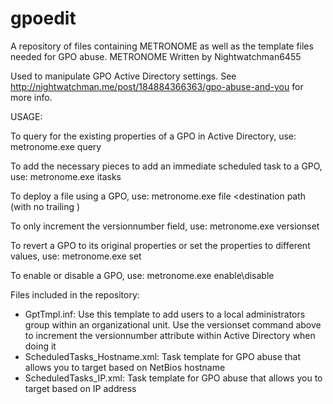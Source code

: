 # gpoedit
A repository of files containing METRONOME as well as the template files needed for GPO abuse.
METRONOME
Written by Nightwatchman6455

Used to manipulate GPO Active Directory settings. See http://nightwatchman.me/post/184884366363/gpo-abuse-and-you for more info.

USAGE:

To query for the existing properties of a GPO in Active Directory, use: metronome.exe query <Target GUID> 

To add the necessary pieces to add an immediate scheduled task to a GPO, use: metronome.exe itasks <Target GUID> <LDAP Path to GPO> <Original gpcMachineExtensionNames> <Original versionnumber> <task author> <task name> <command> <arguments>
  
To deploy a file using a GPO, use: metronome.exe file <Target GUID> <LDAP Path to GPO> <Original gpcMachineExtensionNames> <Original versionnumber> <source file and path> <destination file> <destination path (with no trailing \)

To only increment the versionnumber field, use: metronome.exe versionset <Target GUID> <LDAP Path to GPO> <Original versionnumber>

To revert a GPO to its original properties or set the properties to different values, use: metronome.exe set <Target GUID> <LDAP Path to GPO> <Original gpcMachineExtensionNames> <Original versionnumber>
  
To enable or disable a GPO, use: metronome.exe enable\disable <Target GUID> <LDAP Path to GPO> <Original versionnumber>

Files included in the repository:
- GptTmpl.inf: Use this template to add users to a local administrators group within an organizational unit. Use the versionset command above to increment the versionnumber attribute within Active Directory when doing it
- ScheduledTasks_Hostname.xml: Task template for GPO abuse that allows you to target based on NetBios hostname
- ScheduledTasks_IP.xml: Task template for GPO abuse that allows you to target based on IP address
  
